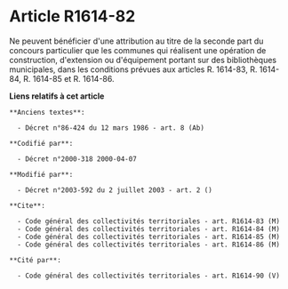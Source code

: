 # Article R1614-82

Ne peuvent bénéficier d'une attribution au titre de la seconde part du concours particulier que les communes qui réalisent
une opération de construction, d'extension ou d'équipement portant sur des bibliothèques municipales, dans les conditions
prévues aux articles R. 1614-83, R. 1614-84, R. 1614-85 et R. 1614-86.

**Liens relatifs à cet article**

	**Anciens textes**:

	  - Décret n°86-424 du 12 mars 1986 - art. 8 (Ab)

	**Codifié par**:

	  - Décret n°2000-318 2000-04-07

	**Modifié par**:

	  - Décret n°2003-592 du 2 juillet 2003 - art. 2 ()

	**Cite**:

	  - Code général des collectivités territoriales - art. R1614-83 (M)
	  - Code général des collectivités territoriales - art. R1614-84 (M)
	  - Code général des collectivités territoriales - art. R1614-85 (M)
	  - Code général des collectivités territoriales - art. R1614-86 (M)

	**Cité par**:

	  - Code général des collectivités territoriales - art. R1614-90 (V)
